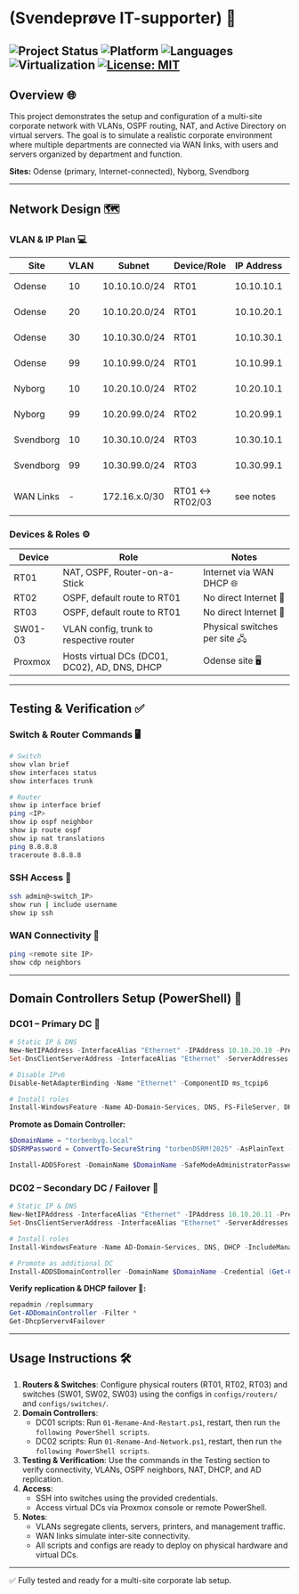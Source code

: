 # (Svendeprøve IT-supporter) 🚀

![Project Status](https://img.shields.io/badge/status-Complete-success)
![Platform](https://img.shields.io/badge/platform-Physical%20Routers%20%26%20Switches-blue)
![Languages](https://img.shields.io/badge/languages-PowerShell%20%26%20CiscoConfigs-orange)
![Virtualization](https://img.shields.io/badge/virtualization-Proxmox-yellow)
[![License: MIT](https://img.shields.io/badge/License-MIT-yellow.svg)](./LICENSE)
---

## Overview 🌐

This project demonstrates the setup and configuration of a multi-site corporate network with VLANs, OSPF routing, NAT, and Active Directory on virtual servers. The goal is to simulate a realistic corporate environment where multiple departments are connected via WAN links, with users and servers organized by department and function.

**Sites:** Odense (primary, Internet-connected), Nyborg, Svendborg

---

## Network Design 🗺️

### VLAN & IP Plan 💻

| Site      | VLAN | Subnet        | Device/Role | IP Address | Notes                        |
|----------|------|---------------|------------|-----------|-------------------------------|
| Odense   | 10   | 10.10.10.0/24 | RT01       | 10.10.10.1 | Client subnet                 |
| Odense   | 20   | 10.10.20.0/24 | RT01       | 10.10.20.1 | Server subnet                 |
| Odense   | 30   | 10.10.30.0/24 | RT01       | 10.10.30.1 | Printer subnet                |
| Odense   | 99   | 10.10.99.0/24 | RT01       | 10.10.99.1 | Management subnet             |
| Nyborg   | 10   | 10.20.10.0/24 | RT02       | 10.20.10.1 | Client subnet                 |
| Nyborg   | 99   | 10.20.99.0/24 | RT02       | 10.20.99.1 | Management subnet             |
| Svendborg| 10   | 10.30.10.0/24 | RT03       | 10.30.10.1 | Client subnet                 |
| Svendborg| 99   | 10.30.99.0/24 | RT03       | 10.30.99.1 | Management subnet             |
| WAN Links| -    | 172.16.x.0/30 | RT01 ↔ RT02/03 | see notes | Point-to-point site connections |

### Devices & Roles ⚙️

| Device  | Role                           | Notes                       |
|---------|--------------------------------|-----------------------------|
| RT01    | NAT, OSPF, Router-on-a-Stick   | Internet via WAN DHCP 🌐     |
| RT02    | OSPF, default route to RT01    | No direct Internet 🚫        |
| RT03    | OSPF, default route to RT01    | No direct Internet 🚫        |
| SW01-03 | VLAN config, trunk to respective router | Physical switches per site 🖧 |
| Proxmox | Hosts virtual DCs (DC01, DC02), AD, DNS, DHCP | Odense site 🖥️ |

---

## Testing & Verification ✅

### Switch & Router Commands 🖥️

```bash
# Switch
show vlan brief
show interfaces status
show interfaces trunk

# Router
show ip interface brief
ping <IP>
show ip ospf neighbor
show ip route ospf
show ip nat translations
ping 8.8.8.8
traceroute 8.8.8.8
```

### SSH Access 🔐

```bash
ssh admin@<switch_IP>
show run | include username
show ip ssh
```

### WAN Connectivity 🌉

```bash
ping <remote site IP>
show cdp neighbors
```

---

## Domain Controllers Setup (PowerShell) 💾

### DC01 – Primary DC 🏢

```powershell
# Static IP & DNS
New-NetIPAddress -InterfaceAlias "Ethernet" -IPAddress 10.10.20.10 -PrefixLength 24 -DefaultGateway 10.10.20.1
Set-DnsClientServerAddress -InterfaceAlias "Ethernet" -ServerAddresses 10.10.20.10,1.1.1.1

# Disable IPv6
Disable-NetAdapterBinding -Name "Ethernet" -ComponentID ms_tcpip6

# Install roles
Install-WindowsFeature -Name AD-Domain-Services, DNS, FS-FileServer, DHCP -IncludeManagementTools
```

**Promote as Domain Controller:**

```powershell
$DomainName = "torbenbyg.local"
$DSRMPassword = ConvertTo-SecureString "torbenDSRM!2025" -AsPlainText -Force

Install-ADDSForest -DomainName $DomainName -SafeModeAdministratorPassword $DSRMPassword -InstallDNS -Force:$true
```

### DC02 – Secondary DC / Failover 🏢

```powershell
# Static IP & DNS
New-NetIPAddress -InterfaceAlias "Ethernet" -IPAddress 10.10.20.11 -PrefixLength 24 -DefaultGateway 10.10.20.1
Set-DnsClientServerAddress -InterfaceAlias "Ethernet" -ServerAddresses 10.10.20.10,1.1.1.1

# Install roles
Install-WindowsFeature -Name AD-Domain-Services, DNS, DHCP -IncludeManagementTools

# Promote as additional DC
Install-ADDSDomainController -DomainName $DomainName -Credential (Get-Credential) -InstallDNS -ReplicationSourceDC DC01.torbenbyg.local -Force:$true
```

**Verify replication & DHCP failover 🔄:**

```powershell
repadmin /replsummary
Get-ADDomainController -Filter *
Get-DhcpServerv4Failover
```

---

## Usage Instructions 🛠️

1. **Routers & Switches**: Configure physical routers (RT01, RT02, RT03) and switches (SW01, SW02, SW03) using the configs in `configs/routers/` and `configs/switches/`.
2. **Domain Controllers**:
   - DC01 scripts: Run `01-Rename-And-Restart.ps1`, restart, then run `the following PowerShell scripts`.
   - DC02 scripts: Run `01-Rename-And-Network.ps1`, restart, then run `the following PowerShell scripts`.
3. **Testing & Verification**: Use the commands in the Testing section to verify connectivity, VLANs, OSPF neighbors, NAT, DHCP, and AD replication.
4. **Access**:
   - SSH into switches using the provided credentials.
   - Access virtual DCs via Proxmox console or remote PowerShell.
5. **Notes**:
   - VLANs segregate clients, servers, printers, and management traffic.
   - WAN links simulate inter-site connectivity.
   - All scripts and configs are ready to deploy on physical hardware and virtual DCs.

---

✅ Fully tested and ready for a multi-site corporate lab setup.
